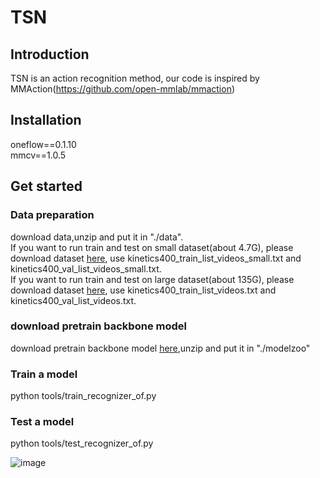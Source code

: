 # TSN                                                                                                                          
 
## Introduction
TSN is an action recognition method, our code is inspired by MMAction(https://github.com/open-mmlab/mmaction)
 
## Installation
oneflow==0.1.10<br>
mmcv==1.0.5<br>
 
## Get started
 
### Data preparation
download data,unzip and put it in "./data".<br>
If you want to run train and test on small dataset(about 4.7G), please download dataset [here](https://oneflow-static.oss-cn-beijing.aliyuncs.com/train_data_zjlab/kinetics400.zip), use kinetics400_train_list_videos_small.txt and kinetics400_val_list_videos_small.txt.<br>
If you want to run train and test on large dataset(about 135G), please download dataset [here](https://github.com/activitynet/ActivityNet/tree/master/Crawler/Kinetics), use kinetics400_train_list_videos.txt and kinetics400_val_list_videos.txt.<br>
### download pretrain backbone model
download pretrain backbone model
[here](https://oneflow-static.oss-cn-beijing.aliyuncs.com/train_data_zjlab/model_pcb.zip),unzip and put it in "./modelzoo"
 
### Train a model
python tools/train_recognizer_of.py
 
### Test a model
python tools/test_recognizer_of.py

![image](https://user-images.githubusercontent.com/12004134/112795594-52e4f780-909b-11eb-9146-dd1770129d11.png)
